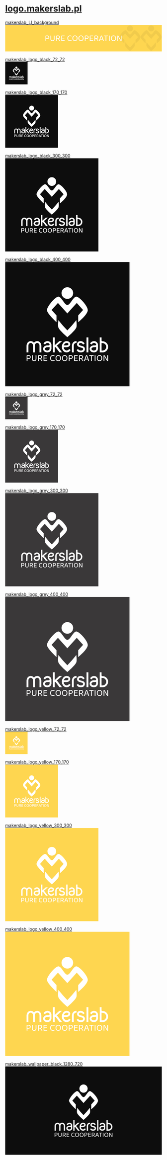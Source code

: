 # [logo.makerslab.pl](http://logo.makerslab.pl)


[makerslab_LI_background <br> ![makerslab_LI_background](img/makerslab_LI_background.png)](img/makerslab_LI_background.png)

[makerslab_logo_black_72_72 <br> ![makerslab_logo_black_72_72](img/makerslab_logo_black_72_72.png)](img/makerslab_logo_black_72_72.png)

[makerslab_logo_black_170_170 <br> ![makerslab_logo_black_170_170](img/makerslab_logo_black_170_170.png)](img/makerslab_logo_black_170_170.png)

[makerslab_logo_black_300_300 <br> ![makerslab_logo_black_300_300](img/makerslab_logo_black_300_300.png)](img/makerslab_logo_black_300_300.png)

[makerslab_logo_black_400_400 <br> ![makerslab_logo_black_400_400](img/makerslab_logo_black_400_400.png)](img/makerslab_logo_black_400_400.png)

[makerslab_logo_grey_72_72 <br> ![makerslab_logo_grey_72_72](img/makerslab_logo_grey_72_72.png)](img/makerslab_logo_grey_72_72.png)

[makerslab_logo_grey_170_170 <br> ![makerslab_logo_grey_170_170](img/makerslab_logo_grey_170_170.png)](img/makerslab_logo_grey_170_170.png)

[makerslab_logo_grey_300_300 <br> ![makerslab_logo_grey_300_300](img/makerslab_logo_grey_300_300.png)](img/makerslab_logo_grey_300_300.png)

[makerslab_logo_grey_400_400 <br> ![makerslab_logo_grey_400_400](img/makerslab_logo_grey_400_400.png)](img/makerslab_logo_grey_400_400.png)

[makerslab_logo_yellow_72_72 <br> ![makerslab_logo_yellow_72_72](img/makerslab_logo_yellow_72_72.png)](img/makerslab_logo_yellow_72_72.png)

[makerslab_logo_yellow_170_170 <br> ![makerslab_logo_yellow_170_170](img/makerslab_logo_yellow_170_170.png)](img/makerslab_logo_yellow_170_170.png)

[makerslab_logo_yellow_300_300 <br> ![makerslab_logo_yellow_300_300](img/makerslab_logo_yellow_300_300.png)](img/makerslab_logo_yellow_300_300.png)

[makerslab_logo_yellow_400_400 <br> ![makerslab_logo_yellow_400_400](img/makerslab_logo_yellow_400_400.png)](img/makerslab_logo_yellow_400_400.png)

[makerslab_wallpaper_black_1280_720 <br> ![makerslab_wallpaper_black_1280_720](img/makerslab_wallpaper_black_1280_720.jpg)](img/makerslab_wallpaper_black_1280_720.jpg)
